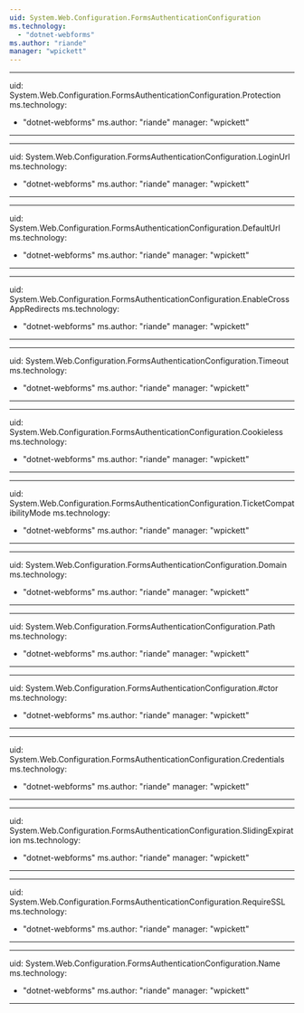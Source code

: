 ```yaml
---
uid: System.Web.Configuration.FormsAuthenticationConfiguration
ms.technology: 
  - "dotnet-webforms"
ms.author: "riande"
manager: "wpickett"
---
```


---
uid: System.Web.Configuration.FormsAuthenticationConfiguration.Protection
ms.technology: 
  - "dotnet-webforms"
ms.author: "riande"
manager: "wpickett"
---

---
uid: System.Web.Configuration.FormsAuthenticationConfiguration.LoginUrl
ms.technology: 
  - "dotnet-webforms"
ms.author: "riande"
manager: "wpickett"
---

---
uid: System.Web.Configuration.FormsAuthenticationConfiguration.DefaultUrl
ms.technology: 
  - "dotnet-webforms"
ms.author: "riande"
manager: "wpickett"
---

---
uid: System.Web.Configuration.FormsAuthenticationConfiguration.EnableCrossAppRedirects
ms.technology: 
  - "dotnet-webforms"
ms.author: "riande"
manager: "wpickett"
---

---
uid: System.Web.Configuration.FormsAuthenticationConfiguration.Timeout
ms.technology: 
  - "dotnet-webforms"
ms.author: "riande"
manager: "wpickett"
---

---
uid: System.Web.Configuration.FormsAuthenticationConfiguration.Cookieless
ms.technology: 
  - "dotnet-webforms"
ms.author: "riande"
manager: "wpickett"
---

---
uid: System.Web.Configuration.FormsAuthenticationConfiguration.TicketCompatibilityMode
ms.technology: 
  - "dotnet-webforms"
ms.author: "riande"
manager: "wpickett"
---

---
uid: System.Web.Configuration.FormsAuthenticationConfiguration.Domain
ms.technology: 
  - "dotnet-webforms"
ms.author: "riande"
manager: "wpickett"
---

---
uid: System.Web.Configuration.FormsAuthenticationConfiguration.Path
ms.technology: 
  - "dotnet-webforms"
ms.author: "riande"
manager: "wpickett"
---

---
uid: System.Web.Configuration.FormsAuthenticationConfiguration.#ctor
ms.technology: 
  - "dotnet-webforms"
ms.author: "riande"
manager: "wpickett"
---

---
uid: System.Web.Configuration.FormsAuthenticationConfiguration.Credentials
ms.technology: 
  - "dotnet-webforms"
ms.author: "riande"
manager: "wpickett"
---

---
uid: System.Web.Configuration.FormsAuthenticationConfiguration.SlidingExpiration
ms.technology: 
  - "dotnet-webforms"
ms.author: "riande"
manager: "wpickett"
---

---
uid: System.Web.Configuration.FormsAuthenticationConfiguration.RequireSSL
ms.technology: 
  - "dotnet-webforms"
ms.author: "riande"
manager: "wpickett"
---

---
uid: System.Web.Configuration.FormsAuthenticationConfiguration.Name
ms.technology: 
  - "dotnet-webforms"
ms.author: "riande"
manager: "wpickett"
---
